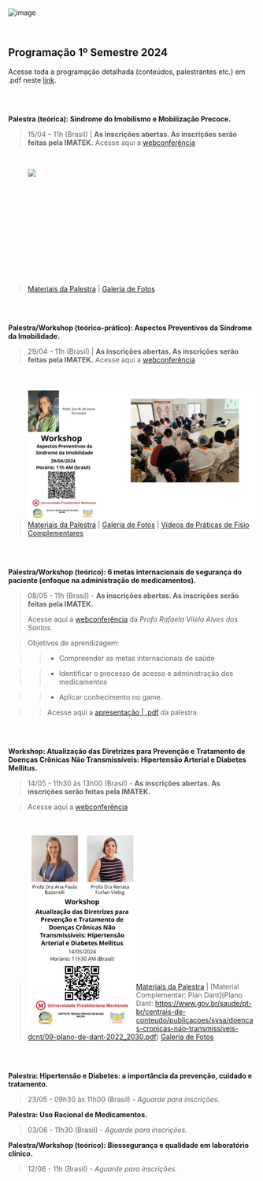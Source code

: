 <br>

![image](https://github.com/IMATEK-Seminarios/SEMINARIOS_2024/assets/58958893/a7477527-c276-4bca-92a3-5671168091ec)

<br>

## Programação 1º Semestre 2024

Acesse toda a programação detalhada (conteúdos, palestrantes etc.) em .pdf neste [link](https://github.com/IMATEK-Seminarios/SEMINARIOS_2024/blob/main/Atividades_IMATEK_1.pdf). 

<br>
<br>

**Palestra (teórica): Síndrome do Imobilismo e Mobilização Precoce.**
> 15/04 – 11h (Brasil) | **As inscrições abertas. As inscrições serão feitas pela IMATEK.** 
> Acesse aqui a [webconferência](https://teams.microsoft.com/l/meetup-join/19%3ameeting_MmEwYjk5M2UtNTZmOS00Y2UyLTllMTQtNTJhN2E4MTdmNGQ4%40thread.v2/0?context=%7b%22Tid%22%3a%2251da9440-4e5e-47b3-8e5c-4817f6f43c04%22%2c%22Oid%22%3a%226900090c-c9ab-455a-a0e2-0ecd47e3d1e4%22%7d)

<br>

> <img src="https://github.com/IMATEK-Seminarios/SEMINARIOS_2024/blob/main/Palestra_20240415_fotos_profBruno/Chamada.png?raw=true" width=560, align="left">

<br>
<br>
<br>
<br>
<br>
<br>
<br>
<br>
<br>
<br>
<br>
<br>
<br>

> [Materiais da Palestra](https://github.com/IMATEK-Seminarios/SEMINARIOS_2024/blob/main/Palestra_20240415_fotos_profBruno) |
> [Galeria de Fotos](https://github.com/IMATEK-Seminarios/SEMINARIOS_2024/blob/main/Palestra_20240415_materiais_profBruno)

<br>
<br>

**Palestra/Workshop (teórico-prático): Aspectos Preventivos da Síndrome da Imobilidade.**
> 29/04 – 11h (Brasil) | **As inscrições abertas. As inscrições serão feitas pela IMATEK.**
> Acesse aqui a [webconferência](https://teams.microsoft.com/l/meetup-join/19%3ameeting_NDk5N2M2NzYtYzEyMS00ZThiLWI4NjMtNDQxYzg4YWJkNzk5%40thread.v2/0?context=%7b%22Tid%22%3a%2251da9440-4e5e-47b3-8e5c-4817f6f43c04%22%2c%22Oid%22%3a%226900090c-c9ab-455a-a0e2-0ecd47e3d1e4%22%7d)

<br>

> <img src="https://github.com/IMATEK-Seminarios/SEMINARIOS_2024/blob/main/Palestra_20240429_profaSusi_fotos/chamada.png?raw=true" width=560, align="left">

<br>
<br>
<br>
<br>
<br>
<br>
<br>
<br>
<br>
<br>
<br>
<br>
<br>
<br>
<br>

> [Materiais da Palestra](https://github.com/IMATEK-Seminarios/SEMINARIOS_2024/blob/main/Palestra_20240429_profaSusi) |
> [Galeria de Fotos](https://github.com/IMATEK-Seminarios/SEMINARIOS_2024/blob/main/Palestra_20240429_profaSusi_fotos) |
> [Vídeos de Práticas de Fisio Complementares](https://drive.google.com/drive/folders/1-CsaZ2N0z3Sr6vqC_r56SqPViuW4jLsq?usp=sharing)

<br>
<br> 

**Palestra/Workshop (teórico): 6 metas internacionais de segurança do paciente (enfoque na administração de medicamentos).**
> 08/05 - 11h (Brasil) -  **As inscrições abertas. As inscrições serão feitas pela IMATEK.**
>
> Acesse aqui a [webconferência](https://einstein.zoom.us/j/86020041166) da *Profa Rafaela Vilela Alves dos Santos*.

> Objetivos de aprendizagem:

>> - Compreender as metas internacionais de saúde

>> - Identificar o processo de acesso e administração dos medicamentos

>> - Aplicar conhecimento no game.

>> Acesse aqui a [apresentação | .pdf](https://github.com/IMATEK-Seminarios/SEMINARIOS_2024/blob/main/Palestra_20240508_profa_Rafaela/Aula%2008.05.24_IMATEK_Metas%20Internacionais%20e%20processo%20de%20administra%C3%A7%C3%A3o%20de%20medicamentos.pdf) da palestra.

<br>
<br>

**Workshop: Atualização das Diretrizes para Prevenção e Tratamento de Doenças Crônicas Não Transmissíveis: Hipertensão Arterial e Diabetes Mellitus.**
> 14/05 - 11h30 às 13h00 (Brasil) -  **As inscrições abertas. As inscrições serão feitas pela IMATEK.**

> Acesse aqui a [webconferência](http://microsoft.com/l/meetup-join/19:meeting_YzUxN2E5ZmItMGI3ZS00NzZkLTk3YWItYWZhYjAxMWNiMzNm@thread.v2/0?context=%7b%22Tid%22%3a%2251da9440-4e5e-47b3-8e5c-4817f6f43c04%22%2c%22Oid%22%3a%2228f4b02a-282a-47ff-bfc4-cfbf8f9e4978%22%7d&anon=true&deeplinkId=50bd9ff6-f48f-423f-8a70-b5bf7637bf8c&launchAgent=join_launcher&type=meetup-join&directDl=true&msLaunch=true&enableMobilePage=true&fqdn=teams.microsoft.com)
<br>

> <img src="https://github.com/IMATEK-Seminarios/SEMINARIOS_2024/blob/main/Palestra_20240514_profas_AnaPaula_e_Renata/QR%20code%20Workshop.png?raw=true" width=220, align="left">

<br>
<br>
<br>
<br>
<br>
<br>
<br>
<br>
<br>
<br>
<br>
<br>
<br>
<br>
<br>
<br>
<br>

> [Materiais da Palestra](https://github.com/IMATEK-Seminarios/SEMINARIOS_2024/blob/main/Palestra_20240514_profas_AnaPaula_e_Renata) |
> [Material Complementar: Plan Dant](Plano Dant: https://www.gov.br/saude/pt-br/centrais-de-conteudo/publicacoes/svsa/doencas-cronicas-nao-transmissiveis-dcnt/09-plano-de-dant-2022_2030.pdf)
> [Galeria de Fotos](https://github.com/IMATEK-Seminarios/SEMINARIOS_2024/blob/main/Palestra_20240514_profas_AnaPaula_e_Renata_fotos)

<br>
<br>


**Palestra: Hipertensão e Diabetes: a importância da prevenção, cuidado e tratamento.**
> 23/05 - 09h30 às 11h00 (Brasil) - *Aguarde para inscrições.*

**Palestra: Uso Racional de Medicamentos.**
> 03/06 - 11h30 (Brasil) - *Aguarde para inscrições.*

**Palestra/Workshop (teórico): Biossegurança e qualidade em laboratório clínico.**
> 12/06 - 11h (Brasil) - *Aguarde para inscrições.*


